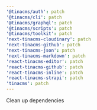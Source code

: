 ```yaml
---
'@tinacms/auth': patch
'@tinacms/cli': patch
'@tinacms/graphql': patch
'@tinacms/scripts': patch
'@tinacms/toolkit': patch
'next-tinacms-cloudinary': patch
'next-tinacms-github': patch
'next-tinacms-json': patch
'next-tinacms-markdown': patch
'react-tinacms-editor': patch
'react-tinacms-github': patch
'react-tinacms-inline': patch
'react-tinacms-strapi': patch
'tinacms': patch
---
```


Clean up dependencies
